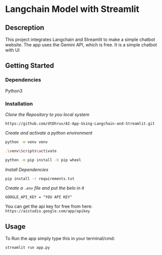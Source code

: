 
# Langchain Model with Streamlit

## Descreption
This project integrates Langchain and Streamlit to make a simple chatbot website.
The app uses the Gemini API, which is free.
It is a simple chatbot with UI

## Getting Started
### Dependencies
Python3

### Installation
<i>Clone the Repository to you local system</i> <br />
```
https://github.com/dtDhruv/AI-App-Using-Langchain-and-Streamlit.git
```

<i>Create and activate a python environment</i>
```bash
python -m venv venv

.\venv\Scripts\activate

python -m pip install -U pip wheel
```
<i>Install Dependencies</i>
```bash
pip install -r requirements.txt
```

<i>Create a `.env` file and put the belo in it</i>
```
GOOGLE_API_KEY = "YOU API KEY"
```

You can get the api key for free from here:
`
https://aistudio.google.com/app/apikey
`

## Usage
To Run the app simply type this in your terminal/cmd:
```bash
streamlit run app.py
```